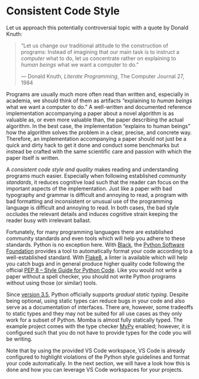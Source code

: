 # Consistent Code Style

Let us approach this potentially controversial topic with a quote by Donald Knuth:

> “Let us change our traditional attitude to the construction of programs: Instead of imagining that our main task is to instruct a *computer* what to do, let us concentrate rather on explaining to *human beings* what we want a computer to do.”
>
> — Donald Knuth, *Literate Programming*, The Computer Journal 27, 1984

Programs are usually much more often read than written and, especially in academia, we should think of them as artifacts “explaining to *human beings* what we want a computer to do.”
A well-written and documented reference implementation accompanying a paper about a novel algorithm is as valuable as, or even more valuable than, the paper describing the actual algorithm.
In the best case, the implementation “explains to human beings” how the algorithm solves the problem in a clear, precise, and concrete way.
Therefore, an implementation accompanying a paper should not just be a quick and dirty hack to get it done and conduct some benchmarks but instead be crafted with the same scientific care and passion with which the paper itself is written.

A *consistent code style and quality* makes reading and understanding programs much easier.
Especially when following established *community standards*, it reduces cognitive load such that the reader can focus on the important aspects of the implementation.
Just like a paper with bad typography and grammar is difficult and annoying to read, a program with bad formatting and inconsistent or unusual use of the programming language is difficult and annoying to read.
In both cases, the bad style occludes the relevant details and induces cognitive strain keeping the reader busy with irrelevant ballast.

Fortunately, for many programming languages there are established community standards and even tools which will help you adhere to these standards.
Python is no exception here.
With [Black](https://github.com/psf/black), the [Python Software Foundation](https://www.python.org/psf/) provides a tool to automatically format your code according to a well-established standard.
With [Flake8](https://flake8.pycqa.org/en/latest/), a linter is available which will help you catch bugs and in general produce higher quality code following the official [PEP 8 – Style Guide for Python Code](https://www.python.org/dev/peps/pep-0008/).
Like you would not write a paper without a spell checker, you should not write Python programs without using those (or similar) tools.

Since [version 3.5](https://docs.python.org/3.5/whatsnew/3.5.html#whatsnew-pep-484), Python officially supports *gradual static typing*.
Despite being optional, using static types can reduce bugs in your code and also serve as a documentation of interfaces.
There are, however, some tradeoffs to static types and they may not be suited for all use cases as they only work for a subset of Python.
Momba is almost fully statically typed.
The example project comes with the type checker [MyPy](http://mypy-lang.org/) enabled; however, it is configured such that you do not have to provide types for the code you will be writing.

Note that by using the provided VS Code workspace, VS Code is already configured to highlight violations of the Python style guidelines and format your code automatically.
In the next section, we will have a look how this is done and how you can leverage VS Code workspaces for your projects.
